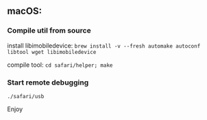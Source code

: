 ## macOS:

### Compile util from source

install libimobiledevice: `brew install -v --fresh automake autoconf libtool wget libimobiledevice`

compile tool: `cd safari/helper; make`

### Start remote debugging

`./safari/usb`

Enjoy